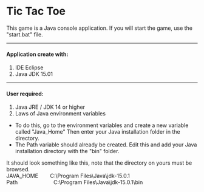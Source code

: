 # Tic Tac Toe

This game is a Java console application. 
If you will start the game, use the "start.bat" file.

<hr/>

#### Application create with:
1) IDE Eclipse
2) Java JDK 15.01

<hr/>

#### User required:
1) Java JRE / JDK 14 or higher
2) Laws of Java environment variables  
-  To do this, go to the environment variables and create a new variable called "Java_Home" 
   Then enter your Java installation folder in the directory. 
-  The Path variable should already be created. Edit this and add your Java installation directory with the "bin" folder. 

It should look something like this, note that the directory on yours must be browsed.  
JAVA_HOME  &nbsp;&nbsp;&nbsp;&nbsp;&nbsp;&nbsp; C:\Program Files\Java\jdk-15.0.1       
Path       &nbsp;&nbsp;&nbsp;&nbsp;&nbsp;&nbsp;&nbsp;&nbsp;&nbsp;&nbsp;&nbsp;&nbsp;&nbsp;&nbsp;&nbsp;&nbsp;&nbsp;&nbsp;&nbsp;&nbsp;&nbsp;&nbsp; C:\Program Files\Java\jdk-15.0.1\bin   
